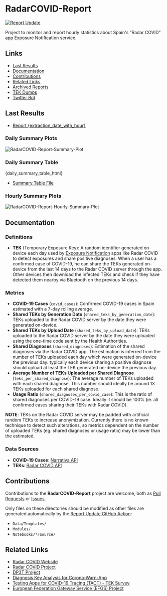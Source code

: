 # RadarCOVID-Report

[![Report Update](https://github.com/pvieito/RadarCOVID-Report/workflows/Report%20Update/badge.svg?event=schedule)](https://github.com/pvieito/RadarCOVID-Report/blob/master/RadarCOVID-Report.ipynb)

Project to monitor and report hourly statistics about Spain's “Radar COVID” app Exposure Notification service.

## Links

- [Last Results](#last-results)
- [Documentation](#documentation)
- [Contributions](#contributions)
- [Related Links](#related-links)
- [Archived Reports](https://github.com/pvieito/RadarCOVID-Report/tree/master/Notebooks/RadarCOVID-Report)
- [TEK Dumps](https://github.com/pvieito/RadarCOVID-Report/tree/master/Data/TEKs)
- [Twitter Bot](https://twitter.com/radarcovidstats)

## Last Results

- [Report {extraction_date_with_hour}]({report_url_with_hour})

### Daily Summary Plots

![RadarCOVID-Report-Summary-Plot](https://github.com/pvieito/RadarCOVID-Report/raw/master/Data/Resources/Current/RadarCOVID-Report-Summary-Plots.png)

### Daily Summary Table

{daily_summary_table_html}

- [Summary Table File](https://github.com/pvieito/RadarCOVID-Report/blob/master/Data/Resources/Current/RadarCOVID-Report-Summary-Table.csv)

### Hourly Summary Plots

![RadarCOVID-Report-Hourly-Summary-Plot](https://github.com/pvieito/RadarCOVID-Report/raw/master/Data/Resources/Current/RadarCOVID-Report-Hourly-Summary-Plots.png)

## Documentation

### Definitions

- **TEK** (Temporary Exposure Key): A random identifier generated on-device each day used by [Exposure Notification](https://developer.apple.com/documentation/exposurenotification) apps like Radar COVID to detect exposures and share positive diagnoses. When a user has a confirmed case of COVID-19, he can share the TEKs generated on-device from the last 14 days to the Radar COVID server through the app. Other devices then download the infected TEKs and check if they have detected them nearby via Bluetooth on the previous 14 days.

### Metrics

- **COVID-19 Cases** (`covid_cases`): Confirmed COVID-19 cases in Spain estimated with a 7-day rolling average.
- **Shared TEKs by Generation Date** (`shared_teks_by_generation_date`): TEKs uploaded to the Radar COVID server by the date they were generated on-device.
- **Shared TEKs by Upload Date** (`shared_teks_by_upload_date`): TEKs uploaded to the Radar COVID server by the date they were uploaded using the one-time code sent by the Health Authorities.
- **Shared Diagnoses** (`shared_diagnoses`): Estimation of the shared diagnoses via the Radar COVID app. The estimation is inferred from the number of TEKs uploaded each day which were generated on-device the previous day: typically each device sharing a positive diagnose should upload at least the TEK generated on-device the previous day.
- **Average Number of TEKs Uploaded per Shared Diagnose** (`teks_per_shared_diagnose`): The average number of TEKs uploaded with each shared diagnose. This number should ideally be around 13 TEKs uploaded for each shared diagnose.
- **Usage Ratio** (`shared_diagnoses_per_covid_case`): This is the ratio of shared diagnoses per COVID-19 case. Ideally it should be 100% (ie. all confirmed cases sharing their TEKs with Radar COVID). 

**NOTE**: TEKs on the Radar COVID server may be padded with artificial random TEKs to increase anonymization. Currently there is no known technique to detect such alterations, so metrics dependent on the number of uploaded TEKs (eg. shared diagnoses or usage ratio) may be lower than the estimated.

### Data Sources

- **COVID-19 Cases**: [Narrativa API](https://covid19tracking.narrativa.com)
- **TEKs**: [Radar COVID API](https://radarcovid.gob.es/)

## Contributions

Contributions to the **RadarCOVID-Report** project are welcome, both as [Pull Requests](https://github.com/pvieito/RadarCOVID-Report/pulls) or [Issues](https://github.com/pvieito/RadarCOVID-Report/issues).

Only files on these directories should be modified as other files are generated automatically by the [Report Update GitHub Action](https://github.com/pvieito/RadarCOVID-Report/blob/master/.github/workflows/report-update.yml):

- `Data/Templates/`
- `Modules/`
- `Notebooks/*/Source/`

## Related Links

- [Radar COVID Website](https://radarcovid.gob.es/)
- [Radar COVID Project](https://github.com/RadarCOVID)
- [DP3T Project](https://github.com/DP-3T)
- [Diagnosis Key Analysis for Corona-Warn-App](https://github.com/micb25/dka/blob/master/README.en.md)
- [Testing Apps for COVID-19 Tracing (TACT) - TEK Survey](https://down.dsg.cs.tcd.ie/tact/tek-counts/)
- [European Federation Gateway Service (EFGS) Project](https://github.com/eu-federation-gateway-service/efgs-federation-gateway)